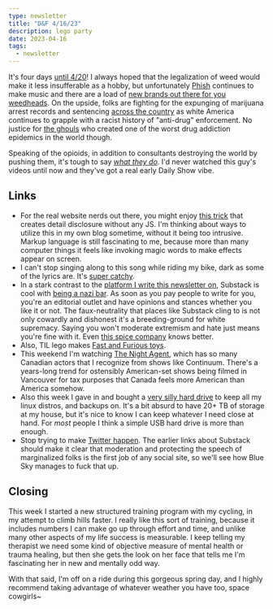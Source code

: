 ```yaml
---
type: newsletter
title: "D&F 4/16/23"
description: lego party
date: 2023-04-16
tags:
  - newsletter
---
```


It's four days [until 4/20](https://www.youtube.com/watch?v=PuiWDn976Ek)! I always hoped that the legalization of weed would make it less insufferable as a hobby, but unfortunately [Phish](https://www.youtube.com/watch?v=yZwRQ6bsm_k) continues to make music and there are a load of [new brands out there for you weedheads](https://www.laweekly.com/its-420-somewhere-cannabis-culture-picks-2023/). On the upside, folks are fighting for the expunging of marijuana arrest records and sentencing [across the country](https://ccresourcecenter.org/state-restoration-profiles/50-state-comparison-marijuana-legalization-expungement/) as white America continues to grapple with a racist history of "anti-drug" enforcement. No justice for [the ghouls](https://www.npr.org/2021/09/01/1031053251/sackler-family-immunity-purdue-pharma-oxcyontin-opioid-epidemic) who created one of the worst drug addiction epidemics in the world though.

Speaking of the opioids, in addition to consultants destroying the world by pushing them, it's tough to say [_what they do_](https://www.youtube.com/watch?v=vZE0j_WCRvI). I'd never watched this guy's videos until now and they've got a real early Daily Show vibe.

## Links

- For the real website nerds out there, you might enjoy [this trick](https://www.robinrendle.com/notes/the-details-element-is-amazing/) that creates detail disclosure without any JS. I'm thinking about ways to utilize this in my own blog sometime, without it being too intrusive. Markup language is still fascinating to me, because more than many computer things it feels like invoking magic words to make effects appear on screen.
- I can't stop singing along to this song while riding my bike, dark as some of the lyrics are. It's [super catchy](https://music.apple.com/us/music-video/consequences/1652689167).
- In a stark contrast to the [platform I write this newsletter on](https://buttondown.email), Substack is cool with [being a nazi bar](https://www.techdirt.com/2023/04/14/substack-ceo-chris-best-doesnt-realize-hes-just-become-the-nazi-bar/). As soon as you pay people to write for you, you're an editorial outlet and have opinions and stances whether you like it or not. The faux-neutrality that places like Substack cling to is not only cowardly and dishonest it's a breeding-ground for white supremacy. Saying you won't moderate extremism and hate just means you're fine with it. Even [this spice company](https://www.penzeys.com/shop/about-republicans/) knows better.
- Also, TIL lego makes [Fast and Furious toys](https://www.amazon.com/dp/B0B52747BV?ref_=cm_sw_r_apin_dp_98TXBKPZM5R4C33CWH4C).
- This weekend I'm watching [The Night Agent](https://en.wikipedia.org/wiki/The_Night_Agent), which has so many Canadian actors that I recognize from shows like Continuum. There's a years-long trend for ostensibly American-set shows being filmed in Vancouver for tax purposes that Canada feels more American than America somehow.
- Also this week I gave in and bought a [very silly hard drive](https://nascompares.com/2022/06/29/synology-ds1522-nas-review/) to keep all my linux distros, and backups on. It's a bit absurd to have 20+ TB of storage at my house, but it's nice to know I can keep whatever I need close at hand. For _most_ people I think a simple USB hard drive is more than enough.
- Stop trying to make [Twitter happen](https://www.theverge.com/2023/4/15/23683846/bluesky-twitter-clone-at-protocol-favorite). The earlier links about Substack should make it clear that moderation and protecting the speech of marginalized folks is the first job of any social site, so we'll see how Blue Sky manages to fuck that up.

## Closing

This week I started a new structured training program with my cycling, in my attempt to climb hills faster. I really like this sort of training, because it includes numbers I can make go up through effort and time, and unlike many other aspects of my life success is measurable. I keep telling my therapist we need some kind of objective measure of mental health or trauma healing, but then she gets the  look on her face that tells me I'm fascinating her in new and mentally odd way. 

With that said, I'm off on a ride during this gorgeous spring day, and I highly recommend taking advantage of whatever weather you have too, space cowgirls~
